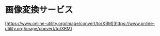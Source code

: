 # 画像変換サービス
[https://www.online-utility.org/image/convert/to/XBM](https://www.online-utility.org/image/convert/to/XBM)


